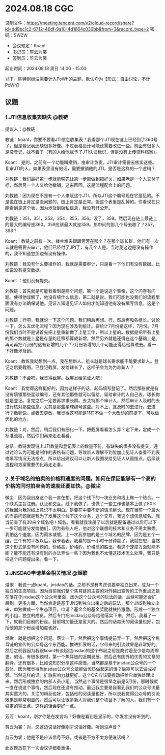 # 2024.08.18 CGC

录制文件：https://meeting.tencent.com/v2/cloud-record/share?id=dd9bc1c2-6712-46df-9a10-4d1864c030bb&from=3&record_type=2
密码：SWZW

- 会议预定：Koant
- 书记员：剪云为裳
- 签到员：剪云为裳

起止时间：2024.08.18 周日 14:00 - 15:00

以下，除特别标注需要计入PoWh的主题，默认均为【形式：自由讨论，不计PoWh】

## 议题

### 1.JTI信息收集表缺失 @教链

提议人：@教链

教链：koant，你要不要看JTI信息收集表？我看那个JTI现在链上已经到了360号了，但是登记表还缺很多好像。不过表格设计可能还需要改进一些。前面有很多人是没登记，找不着了（有的人给他赋予了JTI认证标识，但是没有上传资料档案）。

Koant：是的，之前有一个功能叫撤销，由审计负责。JTI审计需要去核实这些。复审JTI的人，如果表里没有的话，需要撤销他的JTI，是否是这样的一个逻辑？

刘教链：我们最好第一步就能够先让第一步能做到把好关，如果老是一个人又付了标，然后另一个人又给他撤销，这来回回。这是流程配合上的问题。

刘教链：因为现在不是有一个人来赋这个JTI，所以JTI这个编号现在它是乱的。不是说在链上肯定是没问题的，链上肯定是正常。但这个表里是乱掉的。你看现在只能看到是这个表，因为涉及到隐私信息，我没有开公开。

刘教链：351，351，353，354，355，356。没了，359。然后现在链上最链上的最大的编号是360。359应该最大就是359。那中间的那几个号去哪了？357，358？

Koant：教链之前有一次。楼兰渔夫跟跟芳芳在那个？在那个球长群，他们有一次认就是需要去审计，他们已经付了JPI了，有几个人是。当时我这边是没有操作的，我不知道您那边有没有操作。

刘教链：我没有什么要操作的，我就是需要审计，只是看一下他们有没有数据。比如说没有提交数据。

Koant ：他们没有提交。

刘教链：首先就是可能我看到是两个问题，第一个是说这个表格，这个问卷有问题。使得他误解了，他没有填什么信息，第二就是说。我们可能也没我们的流程里面没有办法确保说他。见证人知道见证人如何才能知道他有没有填写信息。这是个问题。

刘教链：行吧，我就说一下这个问题。我们稍后再想。行，然后再和各组长。讨论一下。怎么去优化流程？因为现在涉及到统计。要统计7月份是这样，7月份。7月份我们当时不是说首先把上星重新做了上星工作，所以上星的。数据是把所有上星的那个数就是上星是存量的迁移都算成新增。然后另外就是还得在这个基础上是。再可再把7月份的这有新增的几个？7月份新增的几个可能还得给他算进去。看一下好像涉及到。

Koant：教练我就想到一点。我在想新人。组长就是球长要求能不能要求新人。登记之后要截图。已登记截屏。发给球长了，这样子会为为为难新人？

刘教链：不会吧，我觉得截屏。截屏发给见证人吧！

Koant：我觉得这样挺好的，因为这样子的话，起码填写登记了。然后那些就是有没有填错那些星球编号，还有其他那些就可以留给。留给审计的人自己去。球长你就是登记。复完之后一定要再求求长群。去艾特那个审计人，然后审计人及时的去进行核对那些信息。尤其是那些星球编号这些。对不上，就及时的去进行。去进行？撤销说。或者去更改。我觉得这可能是11在不做一个大改动的前提下，可以做优化的地方。

刘教链：对。然后。稍后我们有细化一下。把截屏看看怎么弄？定下来，定成一个标准流程，然后你们再来走走看看。

总结：教链发现链上JTI数量和登记表上的数量不符，有缺失的很多没有提交，通过讨论认为可能是制作的表格有问题，导致新人理解不到位加上见证人查看不到表格填写情况无法指点，所以给出建议可以让新人截图发给见证人从而指点。后续该流程和方案需要优化再走走看。






### 2.关于域名的拍卖的价格和速度的问题。如何在保证能够有一个高的价格的同时拍卖会的速度还要加快。@微尘

微尘：因为我自身这个我一直在想，把这个线下的一块业务和线上做一个结合。一个联系主旨注册。认证和交互。线下我做了，也做了一些工作也基本上做了80%的我因为我对线上意识不太明白。是要在中要不断的请求组长。现在当前一个最大的当前问题就是我为了发展这个线下这个业务，这个交互，我这个想信息域名。我当前查了有30来个域名吧！域名。看看就我注册了以后就是配备通过以后可以下一步可能就分发给他们，因为有些人吧，他对这个联想的技术和业务不用太熟悉。我怕这个速度，因为雨水减缓。上一次我参加的是三个域名的品牌，因为是五个一组。三个有的平板以后，我卡着表，我看的是一小时十分钟赢了。我就在想，当然这个形式是没有问题的。价格高，价格约，价格高的胜出。看这个速度方面就能不能？能不能还有没有别的办法弄快一些？因为我也不太懂这技术怎么处理，我只是把这个问题提出来。看一下。


### 3.JNSDAO申请基金相关情况 @煜歌

煜歌：我说一点koant。jnsdao的话。之前不是有考虑说要单独立出来，成为一个独立的生态项目。因为目前我们整个焦耳链的主要的对外输出宣传的工作重点还是在落在于jnsdao这个公众号里面，因为这个公众号的玩法的话，后续可能还会扩展到。更多方面，当然肯定是基于JNS到独立出来之后的玩法，那个JNS到独立出来，单独做成一个生态项目。申请？基金会的基金奖励就扶持激励。形成一个独立的小组，独立的成员。然后专门把jnsdao公众号给他落实下来，然后。我看了一下，就我们目前的粉丝。目前增加量还是蛮大的。然后的话每天的阅读量也好，包括他的那个粉丝增加度也好。

煜歌：就是想把这个问题。落实一下，然后把这个事情提前弄一下，然后把这个焦耳链的宣传的公众号这个东西能。推进扩展的话，它带来的引流效果是非常好的。然后之前我因为我跟koant有谈起过jnsdao的这个布局之前是商讨着至少是每周周更。的话。有很多题材，第一个焦耳链的近期发展，然后还有国外的优秀的文章的翻译。还有很多，比如说知识分享这种感悟，当然都是基于jnsdao公众号的一个载体，因为我觉得当jnsdao公众号文章能做优质做起来的话？后期可以去做成视频。当然这样的话。扩散影响力就更好。这个C它应该要推动把给它单独处理出来。然后形成独立的内部人员小组。当然这个事情是很早之前是5月份，那时候就一直在说这个事情，然后现在还没有推动。最近我主要是我看到我们的公众号流量其实蛮大的。关注的粉丝也好，包括他的阅读量也好，所以说我觉得公众号的引流效果是非常明显的。然后可以让很多新人对我们整个项目不了解的人，我们有一个稳定的输出点。这样的话会更好一点。

芳芳：koant，刚才你是在发言吗？好像是看到是显示的，你发言没有听到的。

剪云为裳：对，您这边说话好像刚才说话好像。听到没声音？

剪云为裳：他是不是应该信号不好，或者是不方不太方便说话吗？


此议题放在下一次会议详细着重讲。




